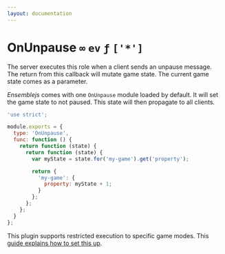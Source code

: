 ```yaml
---
layout: documentation
---
```


# OnUnpause `∞` `ev` `ƒ` `['*']`
The server executes this role when a client sends an unpause message. The return from this callback will mutate game state. The current game state comes as a parameter.

*Ensemblejs* comes with one `OnUnpause` module loaded by default. It will set the game state to not paused. This state will then propagate to all clients.

~~~javascript
'use strict';

module.exports = {
  type: 'OnUnpause',
  func: function () {
    return function (state) {
      return function (state) {
        var myState = state.for('my-game').get('property');

        return {
          'my-game': {
            property: myState + 1;
          }
        };
      };
    };
  }
};
~~~

This plugin supports restricted execution to specific game modes. This [guide explains how to set this up](/website/docs/guides/restricted-execution.html).
